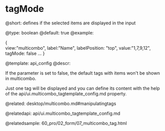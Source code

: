 tagMode
=============

@short: defines if the selected items are displayed in the input
	

@type: boolean
@default: true
@example:

{	
	view:"multicombo", 
	label:"Name", 
    labelPosition: "top",
	value:"1,7,9,12",
	tagMode: false
    ...
}



@template:	api_config
@descr:

If the parameter is set to false, the default tags with items won't be shown in multicombo. 

Just one tag will be displayed and you can define its content with the help of the api/ui.multicombo_tagtemplate_config.md property.


@related:
desktop/multicombo.md#manipulatingtags

@relatedapi:
api/ui.multicombo_tagtemplate_config.md

@relatedsample:
60_pro/02_form/07_multicombo_tag.html